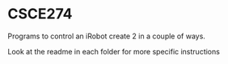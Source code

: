 # CSCE274

Programs to control an iRobot create 2 in a couple of ways.

Look at the readme in each folder for more specific instructions
